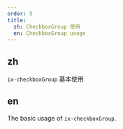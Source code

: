 ```yaml
---
order: 5
title:
  zh: CheckboxGroup 使用
  en: CheckboxGroup usage
---
```


## zh

`ix-checkboxGroup` 基本使用

## en

The basic usage of `ix-checkboxGroup`.
